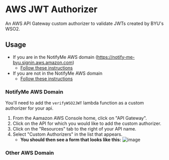 # AWS JWT Authorizer
An AWS API Gateway custom authorizer to validate JWTs created by BYU's WSO2.

## Usage
- If you are in the NotifyMe AWS domain (https://notify-me-byu.signin.aws.amazon.com)
    + [Follow these instructions](#notifyme-aws-domain)
- If you are not in the NotifyMe AWS domain
    +  [Follow these instructions](#not-in-aws-domain)

### NotifyMe AWS Domain
You'll need to add the `verifyWSO2JWT` lambda function as a custom authorizer for your api.

1. From the Aamazon AWS Console home, click on "API Gateway".
2. Click on the API for which you would like to add the custom authorizer.
3. Click on the "Resources" tab to the right of your API name.
4. Select "Custom Authorizers" in the list that appears.
    + **You should then see a form that looks like this:**
    ![image](https://cloud.githubusercontent.com/assets/281637/13755808/8ed15406-e9e2-11e5-9a06-733126664468.png)

### Other AWS Domain
